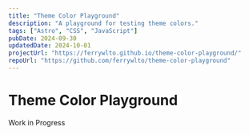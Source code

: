 ```yaml
---
title: "Theme Color Playground"
description: "A playground for testing theme colors."
tags: ["Astro", "CSS", "JavaScript"]
pubDate: 2024-09-30
updatedDate: 2024-10-01
projectUrl: "https://ferrywlto.github.io/theme-color-playground/"
repoUrl: "https://github.com/ferrywlto/theme-color-playground"
---
```

# Theme Color Playground
Work in Progress


